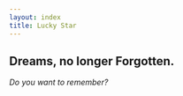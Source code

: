 ```yaml
---
layout: index
title: Lucky Star
---
```


<div class="intro-box">
<h2>Dreams, no longer Forgotten.</h2>
<p><i>Do you want to remember?</i></p>
</div>
